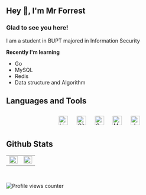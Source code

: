 ## Hey 👋, I'm Mr Forrest  
  



### Glad to see you here!  
I am a student in BUPT majored in Information Security  
  

**Recently I'm learning**  
  

- Go  
- MySQL
- Redis
- Data structure and Algorithm
  

  


## Languages and Tools  
<div align="center">  
<a href="https://www.linux.org/" target="_blank"><img style="margin: 10px" src="https://profilinator.rishav.dev/skills-assets/linux-original.svg" alt="Linux" height="25" /></a>  
<a href="https://github.com/" target="_blank"><img style="margin: 10px" src="https://profilinator.rishav.dev/skills-assets/git-scm-icon.svg" alt="Git" height="25" /></a>  
<a href="https://go.dev/" target="_blank"><img style="margin: 10px" src="https://profilinator.rishav.dev/skills-assets/go-original.svg" alt="Go" height="25" /></a>  
<a href="https://www.mysql.com/" target="_blank"><img style="margin: 10px" src="https://profilinator.rishav.dev/skills-assets/mysql-original-wordmark.svg" alt="MySQL" height="25" /></a>  
<a href="https://www.java.com/" target="_blank"><img style="margin: 10px" src="https://profilinator.rishav.dev/skills-assets/java-original-wordmark.svg" alt="Java" height="25" /></a>  
</div>  




## Github Stats  
<table><tr><td valign="top" width="50%">

<img src="https://github-readme-stats.vercel.app/api?username=forestmgy&show_icons=true&count_private=true&hide_border=true" align="left" style="width: 100%" />

</td><td valign="top" width="50%">

<img src="https://github-readme-stats.vercel.app/api/top-langs/?username=forestmgy&hide_border=true&layout=compact" align="left" style="width: 100%" />

</td></tr></table>  

<br/>  



![Profile views counter](https://komarev.com/ghpvc/?username=forestmgy&&style=flat-square)  
  






